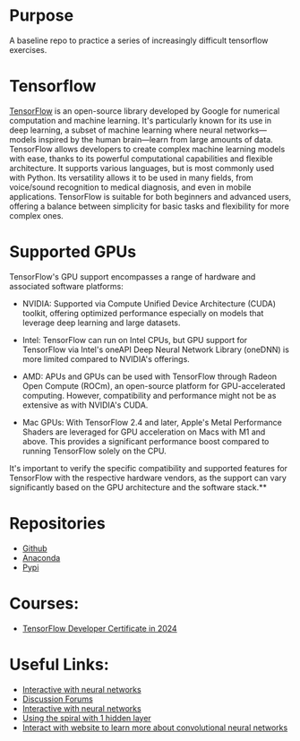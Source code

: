 # Purpose
A baseline repo to practice a series of increasingly difficult tensorflow exercises.

# Tensorflow
[TensorFlow](https://www.tensorflow.org/) is an open-source library developed by Google for numerical computation and 
machine learning. It's particularly known for its use in deep learning, a subset of machine learning where neural 
networks—models inspired by the human brain—learn from large amounts of data. TensorFlow allows developers to create 
complex machine learning models with ease, thanks to its powerful computational capabilities and flexible architecture. 
It supports various languages, but is most commonly used with Python. Its versatility allows it to be used in many 
fields, from voice/sound recognition to medical diagnosis, and even in mobile applications. TensorFlow is suitable for 
both beginners and advanced users, offering a balance between simplicity for basic tasks and flexibility for more 
complex ones.

# Supported GPUs
TensorFlow's GPU support encompasses a range of hardware and associated software platforms:

  * NVIDIA: Supported via Compute Unified Device Architecture (CUDA) toolkit, offering optimized performance especially on
    models that leverage deep learning and large datasets.

  * Intel: TensorFlow can run on Intel CPUs, but GPU support for TensorFlow via Intel's oneAPI Deep Neural Network Library
  (oneDNN) is more limited compared to NVIDIA's offerings.

  * AMD: APUs and GPUs can be used with TensorFlow through Radeon Open Compute (ROCm), an open-source platform for 
  GPU-accelerated computing. However, compatibility and performance might not be as extensive as with NVIDIA's CUDA.

  * Mac GPUs: With TensorFlow 2.4 and later, Apple's Metal Performance Shaders are leveraged for GPU acceleration on Macs 
  with M1 and above. This provides a significant performance boost compared to running TensorFlow solely on the CPU.

It's important to verify the specific compatibility and supported features for TensorFlow with the respective hardware 
vendors, as the support can vary significantly based on the GPU architecture and the software stack.**

# Repositories
  * [Github](https://github.com/tensorflow/tensorflow)
  * [Anaconda](https://anaconda.org/conda-forge/tensorflow)
  * [Pypi](https://pypi.org/project/tensorflow/)

# Courses:
  * [TensorFlow Developer Certificate in 2024](https://zerotomastery.io/courses/learn-tensorflow/)

# Useful Links:
  * [Interactive with neural networks](https://playground.tensorflow.org)
  * [Discussion Forums](https://discuss.tensorflow.org/)
  * [Interactive with neural networks](https://playground.tensorflow.org)
  * [Using the spiral with 1 hidden layer](https://www.youtube.com/watch?v=baXx0vlMyfo)
  * [Interact with website to learn more about convolutional neural networks](https://poloclub.github.io/cnn-explainer/)
